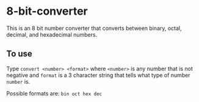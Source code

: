 # 8-bit-converter
This is an 8 bit number converter that converts between binary, octal,
decimal, and hexadecimal numbers.

## To use
Type `convert <number> <format>` where `<number>` is any number that is not
negative and `format` is a 3 character string that tells what type of number
`number` is.       

Possible formats are:
`
    bin
    oct
    hex
    dec
`

